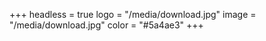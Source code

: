 +++
headless = true
logo = "/media/download.jpg"
image = "/media/download.jpg"
color = "#5a4ae3"
+++
